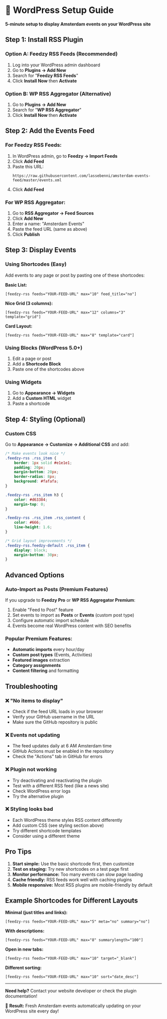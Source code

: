 # 🔌 WordPress Setup Guide

**5-minute setup to display Amsterdam events on your WordPress site**

## Step 1: Install RSS Plugin

### Option A: Feedzy RSS Feeds (Recommended)
1. Log into your WordPress admin dashboard
2. Go to **Plugins → Add New**
3. Search for "**Feedzy RSS Feeds**"
4. Click **Install Now** then **Activate**

### Option B: WP RSS Aggregator (Alternative)
1. Go to **Plugins → Add New**
2. Search for "**WP RSS Aggregator**"
3. Click **Install Now** then **Activate**

## Step 2: Add the Events Feed

### For Feedzy RSS Feeds:
1. In WordPress admin, go to **Feedzy → Import Feeds**
2. Click **Add Feed**
3. Paste this URL:
   ```
   https://raw.githubusercontent.com/lassebenni/amsterdam-events-feed/master/events.xml
   ```
4. Click **Add Feed**

### For WP RSS Aggregator:
1. Go to **RSS Aggregator → Feed Sources**
2. Click **Add New**
3. Enter a name: "Amsterdam Events"
4. Paste the feed URL (same as above)
5. Click **Publish**

## Step 3: Display Events

### Using Shortcodes (Easy)

Add events to any page or post by pasting one of these shortcodes:

**Basic List:**
```
[feedzy-rss feeds="YOUR-FEED-URL" max="10" feed_title="no"]
```

**Nice Grid (3 columns):**
```
[feedzy-rss feeds="YOUR-FEED-URL" max="12" columns="3" template="grid"]
```

**Card Layout:**
```
[feedzy-rss feeds="YOUR-FEED-URL" max="8" template="card"]
```

### Using Blocks (WordPress 5.0+)

1. Edit a page or post
2. Add a **Shortcode Block**
3. Paste one of the shortcodes above

### Using Widgets

1. Go to **Appearance → Widgets**
2. Add a **Custom HTML** widget
3. Paste a shortcode

## Step 4: Styling (Optional)

### Custom CSS
Go to **Appearance → Customize → Additional CSS** and add:

```css
/* Make events look nice */
.feedzy-rss .rss_item {
    border: 1px solid #e1e1e1;
    padding: 20px;
    margin-bottom: 20px;
    border-radius: 8px;
    background: #fafafa;
}

.feedzy-rss .rss_item h3 {
    color: #d63384;
    margin-top: 0;
}

.feedzy-rss .rss_item .rss_content {
    color: #666;
    line-height: 1.6;
}

/* Grid layout improvements */
.feedzy-rss.feedzy-default .rss_item {
    display: block;
    margin-bottom: 30px;
}
```

## Advanced Options

### Auto-Import as Posts (Premium Features)

If you upgrade to **Feedzy Pro** or **WP RSS Aggregator Premium**:

1. Enable "Feed to Post" feature
2. Set events to import as **Posts** or **Events** (custom post type)
3. Configure automatic import schedule
4. Events become real WordPress content with SEO benefits

### Popular Premium Features:
- **Automatic imports** every hour/day
- **Custom post types** (Events, Activities)
- **Featured images** extraction
- **Category assignments**
- **Content filtering** and formatting

## Troubleshooting

### ❌ "No items to display"
- Check if the feed URL loads in your browser
- Verify your GitHub username in the URL
- Make sure the GitHub repository is public

### ❌ Events not updating
- The feed updates daily at 6 AM Amsterdam time
- GitHub Actions must be enabled in the repository
- Check the "Actions" tab in GitHub for errors

### ❌ Plugin not working
- Try deactivating and reactivating the plugin
- Test with a different RSS feed (like a news site)
- Check WordPress error logs
- Try the alternative plugin

### ❌ Styling looks bad
- Each WordPress theme styles RSS content differently
- Add custom CSS (see styling section above)
- Try different shortcode templates
- Consider using a different theme

## Pro Tips

1. **Start simple:** Use the basic shortcode first, then customize
2. **Test on staging:** Try new shortcodes on a test page first
3. **Monitor performance:** Too many events can slow page loading
4. **Cache friendly:** RSS feeds work well with caching plugins
5. **Mobile responsive:** Most RSS plugins are mobile-friendly by default

## Example Shortcodes for Different Layouts

**Minimal (just titles and links):**
```
[feedzy-rss feeds="YOUR-FEED-URL" max="5" meta="no" summary="no"]
```

**With descriptions:**
```
[feedzy-rss feeds="YOUR-FEED-URL" max="8" summarylength="100"]
```

**Open in new tabs:**
```
[feedzy-rss feeds="YOUR-FEED-URL" max="10" target="_blank"]
```

**Different sorting:**
```
[feedzy-rss feeds="YOUR-FEED-URL" max="10" sort="date_desc"]
```

---

**Need help?** Contact your website developer or check the plugin documentation!

🎯 **Result:** Fresh Amsterdam events automatically updating on your WordPress site every day! 
